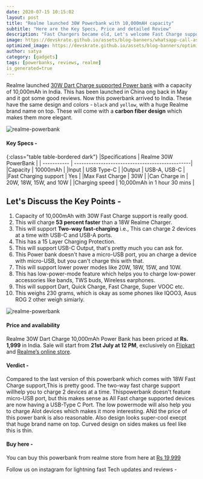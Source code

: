 ```yaml
---
date: 2020-07-15 10:15:02
layout: post
title: "Realme launched 30W Powerbank with 10,000mAH capacity"
subtitle: "Here are the Key Specs, Price and detailed Review"
description: "Fast Chargers became old, Let's welcome Fast Charge supported PowerBanks"
image: https://devskrate.github.io/assets/blog-banners/whatsapp-call-assistant.jpg
optimized_image: https://devskrate.github.io/assets/blog-banners/optimized/whatsapp-call-assistant.webp
author: satya
category: [gadgets]
tags: [powerbanks, reviews, realme]
is_generated=true
---
```


Realme launched [30W Dart Charge supported Power bank](https://event.realme.com/in/30w-powerbank-intrigue/) with a capacity of 10,000mAh in India. This has been launched in China ong back in May and it got some good reviews. Now this powerbank arrived to India. These have the same design and colors - `black` and `yellow`, with a huge Realme brand name on top. These will come with a **carbon fiber design** which makes them more elegant.

![realme-powerbank](https://devskrate.github.io/assets/images/realme/realme-powerbank-design.webp)

#### Key Specs - 

{:class="table table-bordered dark"}
|Specifications    | Realme 30W PowerBank                             | 
| -----------      | ------------------------------------------------| 
|Capacity          | 10000mAh                                        | 
|Input               | USB Type-C                                    | 
|Output            | USB-A, USB-C                                     | 
|Fast Charging support  | Yes                                         | 
|Max Fast Charge    | 30W                                             | 
|Can Charge in            | 20W, 18W, 15W, and 10W                    | 
|Charging speed       | 10,000mAh in 1 hour 30 mins                   | 


Let's Discuss the Key Points -
---
1. Capacity of 10,000mAh with 30W Fast Charge support is really good.
2. This will charge **53 percent faster** than a 18W Realme Charger.
3. This will support **Two-way fast-charging** i.e., This can charge 2 devices at a time with USB-C and USB-A ports.
4. This has a 15 Layer Charging Protection.
5. This will support USB-C Output, that's pretty much you can ask for.
6. This Power bank doesn't have a micro-USB port, you an charge a device with micro-USB, but you can't charge this with that.
7. This will support lower power modes like 20W, 18W, 15W, and 10W.
8. This has low-power-mode feature which helps you to charge low-power accessories like bands, TWS buds, Wireless earphones.
9. This will support Dart, Quick Charge, Fast Charge, Super VOOC etc.
10. This weighs 230 grams, which is okay as some phones like IQOO3, Asus ROG 2 other weigh simiarly.

![realme-powerbank](https://devskrate.github.io/assets/images/realme/realme-powerbank-details.webp)

#### Price and availability 

Realme 30W Dart Charge 10,000mAh Power Bank has been priced at **Rs. 1,999** in India. Sale will start from **21st July at 12 PM**, exclusively on [Flipkart](https://flipkart.com) and [Realme’s online store](https://buy.realme.com/in/).

#### Verdict - 

Compared to the last version of this powerbank which comes with 18W Fast Charge support,This is pretty good. The two-way fast charge support willhelp you to charge 2 devices at a time. Thispowerbank doesn't feature micro-USB port, but this makes sense as All Fast charge supported devices are now having a USB-Type C Port.  The low powermode will also help you to charge AIot devices which makes it more interesting. ANd the price of this power bank is also reasonable. Also design looks super-cool execpt that huge brand name on top. Curved design on sides makes us feel like this is thin.

#### Buy here - 
You can buy this powerbank from realme store from here at [Rs 19,999](https://buy.realme.com/in/goods/225)


Follow us on instagram for lightning fast Tech updates and reviews - 


